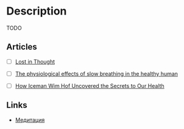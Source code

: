 # Description

TODO


## Articles

- [ ] [Lost in Thought](https://harpers.org/archive/2021/04/lost-in-thought-psychological-risks-of-meditation/)
- [ ] [The physiological effects of slow breathing in the healthy human](https://breathe.ersjournals.com/content/13/4/298)
- [ ] [How Iceman Wim Hof Uncovered the Secrets to Our Health](https://www.outsideonline.com/outdoor-adventure/exploration-survival/wim-hof-method/)


## Links

- [Медитация](https://медитация.рф/)
